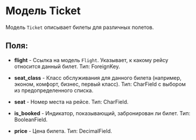 # Модель Ticket

Модель `Ticket` описывает билеты для различных полетов.

## Поля:

- **flight** - Ссылка на модель `Flight`. Указывает, к какому рейсу относится данный билет. Тип: ForeignKey.

- **seat_class** - Класс обслуживания для данного билета (например, эконом, комфорт, бизнес, первый класс). Тип: CharField с выбором из предопределенного списка.

- **seat** - Номер места на рейсе. Тип: CharField.

- **is_booked** - Индикатор, показывающий, забронирован ли билет. Тип: BooleanField. 

- **price** - Цена билета. Тип: DecimalField.
